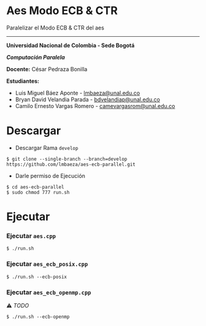 # Aes Modo ECB & CTR

Paralelizar el Modo ECB & CTR del aes

----

**Universidad Nacional de Colombia - Sede Bogotá**

 _**Computación Paralela**_

 **Docente:**   César Pedraza Bonilla

 **Estudiantes:**
 * Luis Miguel Báez Aponte - lmbaeza@unal.edu.co
 * Bryan David Velandia Parada - bdvelandiap@unal.edu.co
 * Camilo Ernesto Vargas Romero - camevargasrom@unal.edu.co


# Descargar

* Descargar Rama `develop`
```shell
$ git clone --single-branch --branch=develop https://github.com/lmbaeza/aes-ecb-parallel.git
```

* Darle permiso de Ejecución

```shell
$ cd aes-ecb-parallel
$ sudo chmod 777 run.sh 
```

# Ejecutar

### Ejecutar `aes.cpp`
```shell
$ ./run.sh
```

### Ejecutar `aes_ecb_posix.cpp`
```shell
$ ./run.sh --ecb-posix
```

### Ejecutar `aes_ecb_openmp.cpp`
⚠️ _TODO_
```shell
$ ./run.sh --ecb-openmp
```
